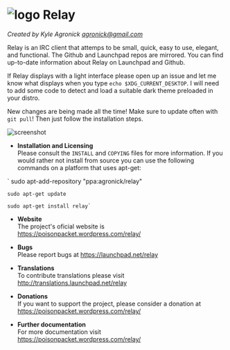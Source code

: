 # ![logo](https://cdn.rawgit.com/agronick/Relay/master/src/ui/relay.svg)  Relay 
*Created by Kyle Agronick <agronick@gmail.com>*

Relay is an IRC client that attemps to be small, quick, easy to use, elegant, and functional. 
The Github and Launchpad repos are mirrored. You can find up-to-date information about Relay on Launchpad and Github.

If Relay displays with a light interface please open up an issue and let me know what displays when you type
`echo $XDG_CURRENT_DESKTOP`. I will need to add some code to detect and load a suitable dark theme preloaded
in your distro.

New changes are being made all the time! Make sure to update often with `git pull`! Then just follow the installation steps.

![screenshot](http://bit.ly/1M6dYGZ)

* **Installation and Licensing**  
Please consult the `INSTALL` and `COPYING` files for more information.
If you would rather not install from source you can use the following
commands on a platform that uses apt-get:

`    sudo apt-add-repository "ppa:agronick/relay"

    sudo apt-get update

    sudo apt-get install relay`
    

* **Website**  
The project's oficial website is https://poisonpacket.wordpress.com/relay/

* **Bugs**  
Please report bugs at https://launchpad.net/relay

* **Translations**  
To contribute translations please visit http://translations.launchpad.net/relay

* **Donations**  
If you want to support the project, please consider a donation at https://poisonpacket.wordpress.com/relay/

* **Further documentation**  
For more documentation visit https://poisonpacket.wordpress.com/relay/
